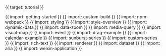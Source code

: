 {{ target: tutorial }}

{{ import: getting-started }}
{{ import: custom-build }}
{{ import: npm-webpack }}
{{ import: styling }}
{{ import: style-overview }}
{{ import: dynamic-data }}
{{ import: data-zoom }}
{{ import: media-query }}
{{ import: visual-map }}
{{ import: event }}
{{ import: drag-example }}
{{ import: calendar-example }}
{{ import: sunburst-series }}
{{ import: custom-series }}
{{ import: rich-text }}
{{ import: renderer }}
{{ import: dataset }}
{{ import: aria }}
{{ import: weixin-application }}
